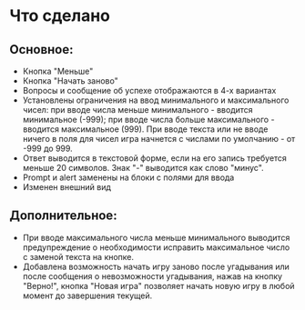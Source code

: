 # Что сделано

## Основное:

- Кнопка "Меньше"
- Кнопка "Начать заново"
- Вопросы и сообщение об успехе отображаются в 4-х вариантах
- Установлены ограничения на ввод минимального и максимального чисел: при вводе числа меньше минимального - вводится минимальное (-999); при вводе числа больше максимального - вводится максимальное (999).
  При вводе текста или не вводе ничего в поля для чисел игра начнется с числами по умолчанию - от -999 до 999.
- Ответ выводится в текстовой форме, если на его запись требуется меньше 20 символов. Знак "-" выводится как слово "минус".
- Prompt и alert заменены на блоки с полями для ввода
- Изменен внешний вид

## Дополнительное:

- При вводе максимального числа меньше минимального выводится предупреждение о необходимости исправить максимальное число с заменой текста на кнопке.
- Добавлена возможность начать игру заново после угадывания или после сообщения о невозможности угадывания, нажав на кнопку "Верно!", кнопка "Новая игра" позволяет начать новую игру в любой момент до завершения текущей.
